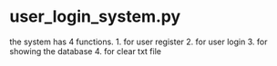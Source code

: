 # user_login_system.py
the system has 4 functions. 1. for user register 2. for user login 3. for showing the database 4. for clear txt file
